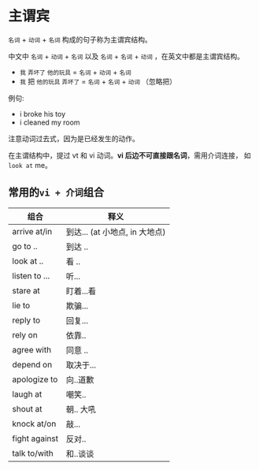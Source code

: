 # 主谓宾

`名词` + `动词` + `名词` 构成的句子称为主谓宾结构。


中文中 `名词` + `动词` + `名词` 以及  `名词` + `名词` + `动词` ，在英文中都是主谓宾结构。

- `我` `弄坏了` `他的玩具`  = `名词` + `动词` + `名词`
- `我` 把 `他的玩具` `弄坏了` = `名词` + `名词` + `动词` （忽略把）

例句:

- i broke his toy
- i cleaned my room

注意动词过去式，因为是已经发生的动作。

在主谓结构中，提过 vt 和 vi 动词。**vi 后边不可直接跟名词**，需用介词连接， 如 `look at` me。

## 常用的`vi + 介词`组合

|组合 | 释义 |
| ---- | ---- | 
| arrive at/in  | 到达... (at 小地点, in 大地点) | 
|go to ..| 到达 ..|
|look at ..| 看 ..|
|listen to ...| 听...|
| stare at | 盯着...看|
| lie to | 欺骗...|
| reply to | 回复...|
| rely on | 依靠..|
| agree with | 同意 ..|
| depend on | 取决于...|
| apologize to | 向..道歉|
| laugh at | 嘲笑..|
| shout at | 朝.. 大吼|
| knock at/on | 敲...|
| fight against | 反对..|
| talk to/with | 和..谈谈|
